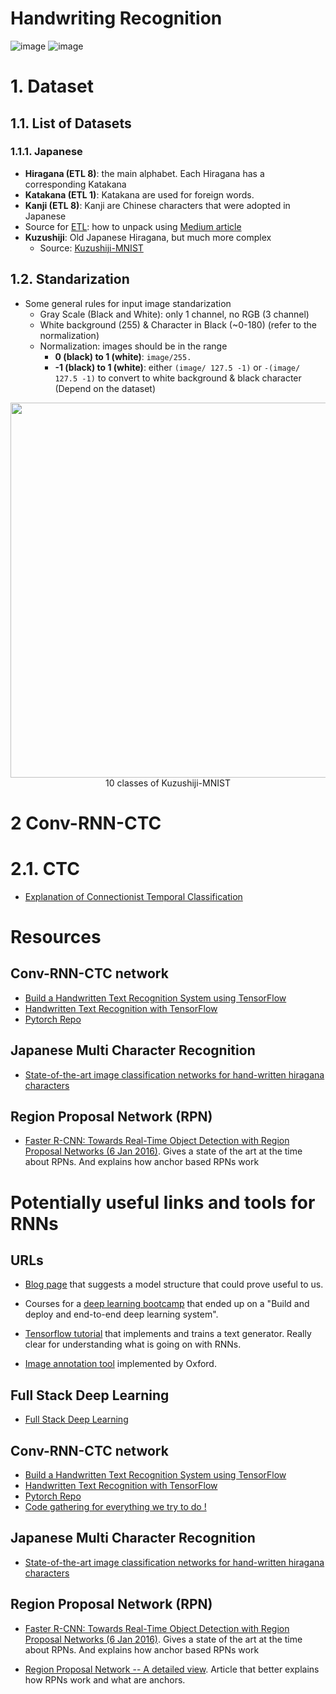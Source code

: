 # Handwriting Recognition
![image](https://user-images.githubusercontent.com/64508435/172535844-3b632d6f-dc81-4090-b355-4fe168eb0091.png)
![image](https://user-images.githubusercontent.com/64508435/179142824-5ada0321-ff4c-431a-89fe-b308a8c0cf56.png)


# 1. Dataset
## 1.1. List of Datasets
### 1.1.1. Japanese
- **Hiragana (ETL 8)**: the main alphabet. Each Hiragana has a corresponding Katakana
- **Katakana (ETL 1)**: Katakana are used for foreign words.
- **Kanji (ETL 8)**: Kanji are Chinese characters that were adopted in Japanese
- Source for [ETL](http://etlcdb.db.aist.go.jp/): how to unpack using [Medium article](https://towardsdatascience.com/creating-a-japanese-handwriting-recognizer-70be12732889)
- **Kuzushiji**: Old Japanese Hiragana, but much more complex
  - Source:  [Kuzushiji-MNIST](http://codh.rois.ac.jp/kmnist/index.html.en#:~:text=KMNIST%20is%20a%20dataset%2C%20adapted,software%20from%20MNIST%20to%20KMNIST.)
## 1.2. Standarization
- Some general rules for input image standarization
  - Gray Scale (Black and White): only 1 channel, no RGB (3 channel) 
  - White background (255) & Character in Black (~0-180) (refer to the normalization)
  - Normalization: images should be in the range 
    - **0 (black) to 1 (white)**: `image/255.`
    - **-1 (black) to 1 (white)**: either `(image/ 127.5 -1)` or  `-(image/ 127.5 -1)` to convert to white background & black character (Depend on the dataset)
<p align="center">
<img src="https://user-images.githubusercontent.com/64508435/165878389-8f9ff6dc-4b58-4187-b455-9a860e99dcd1.png" width="600" />
  <br> 10 classes of Kuzushiji-MNIST
</p>

# 2 Conv-RNN-CTC
# 2.1. CTC
- [Explanation of Connectionist Temporal Classification](https://sid2697.github.io/Blog_Sid/algorithm/2019/10/19/CTC-Loss.html)

# Resources
## Conv-RNN-CTC network 
- [Build a Handwritten Text Recognition System using TensorFlow](https://towardsdatascience.com/build-a-handwritten-text-recognition-system-using-tensorflow-2326a3487cd5)
- [Handwritten Text Recognition with TensorFlow](https://github.com/githubharald/SimpleHTR)
- [Pytorch Repo](https://github.com/jc639/pytorch-handwritingCTC?fbclid=IwAR2E0vm1A06tsZuctxJT0YtA_3PelmwHDeDe94ylwY_hCuB9axQsn84nNdg)

## Japanese Multi Character Recognition
- [State-of-the-art image classification networks for hand-written hiragana characters](https://medium.com/@j.l/optical-character-recognition-on-hiragana-4de5e432d4b8)

## Region Proposal Network (RPN)
- [Faster R-CNN: Towards Real-Time Object Detection with Region Proposal Networks (6 Jan 2016)](https://arxiv.org/pdf/1506.01497v3.pdf). Gives a state of the art at the time about RPNs. And explains how anchor
based RPNs work

# Potentially useful links and tools for RNNs

## URLs

- [Blog page][BlogRNNSructure] that suggests a model structure that could prove useful to us.

- Courses for a [deep learning bootcamp][FullStackCourseMarch2019] that ended up on a "Build and deploy and end-to-end deep
learning system".

- [Tensorflow tutorial][tfTextGen] that implements and trains a text generator. Really clear for understanding what is
going on with RNNs.

- [Image annotation tool][annotator] implemented by Oxford.

[FullStackCourseMarch2019]: https://fullstackdeeplearning.com/march2019
[tfTextGen]: https://www.tensorflow.org/text/tutorials/text_generation
[BlogRNNSructure]: https://towardsdatascience.com/handwriting-to-text-conversion-using-time-distributed-cnn-and-lstm-with-ctc-loss-function-a784dccc8ec3
[annotator]: https://www.robots.ox.ac.uk/~vgg/software/via/via_demo.html

## Full Stack Deep Learning 
- [Full Stack Deep Learning ](https://fullstackdeeplearning.com/spring2021/)

## Conv-RNN-CTC network 
- [Build a Handwritten Text Recognition System using TensorFlow](https://towardsdatascience.com/build-a-handwritten-text-recognition-system-using-tensorflow-2326a3487cd5)
- [Handwritten Text Recognition with TensorFlow](https://github.com/githubharald/SimpleHTR)
- [Pytorch Repo](https://github.com/jc639/pytorch-handwritingCTC?fbclid=IwAR2E0vm1A06tsZuctxJT0YtA_3PelmwHDeDe94ylwY_hCuB9axQsn84nNdg)
- [Code gathering for everything we try to do !](https://githubharald.github.io/code.html)

## Japanese Multi Character Recognition
- [State-of-the-art image classification networks for hand-written hiragana characters](https://medium.com/@j.l/optical-character-recognition-on-hiragana-4de5e432d4b8)

## Region Proposal Network (RPN)
- [Faster R-CNN: Towards Real-Time Object Detection with Region Proposal Networks (6 Jan 2016)](https://arxiv.org/pdf/1506.01497v3.pdf). Gives a state of the art at the time about RPNs. And explains how anchor
based RPNs work

- [Region Proposal Network -- A detailed view](https://towardsdatascience.com/region-proposal-network-a-detailed-view-1305c7875853). Article that better explains how RPNs work and what are anchors.
